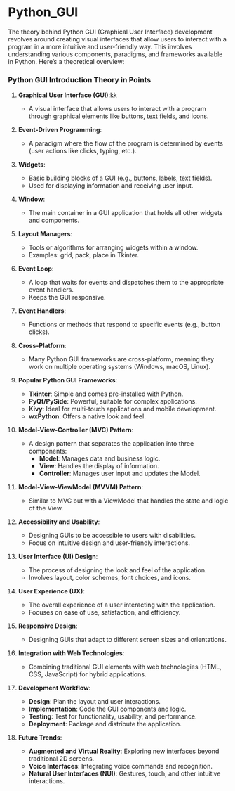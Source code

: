 # Python_GUI
The theory behind Python GUI (Graphical User Interface) development revolves around creating visual interfaces that allow users to interact with a program in a more intuitive and user-friendly way. This involves understanding various components, paradigms, and frameworks available in Python. Here’s a theoretical overview:
### Python GUI Introduction Theory in Points

1. **Graphical User Interface (GUI)**:kk
   - A visual interface that allows users to interact with a program through graphical elements like buttons, text fields, and icons.

2. **Event-Driven Programming**:
   - A paradigm where the flow of the program is determined by events (user actions like clicks, typing, etc.).

3. **Widgets**:
   - Basic building blocks of a GUI (e.g., buttons, labels, text fields).
   - Used for displaying information and receiving user input.

4. **Window**:
   - The main container in a GUI application that holds all other widgets and components.

5. **Layout Managers**:
   - Tools or algorithms for arranging widgets within a window.
   - Examples: grid, pack, place in Tkinter.

6. **Event Loop**:
   - A loop that waits for events and dispatches them to the appropriate event handlers.
   - Keeps the GUI responsive.

7. **Event Handlers**:
   - Functions or methods that respond to specific events (e.g., button clicks).

8. **Cross-Platform**:
   - Many Python GUI frameworks are cross-platform, meaning they work on multiple operating systems (Windows, macOS, Linux).

9. **Popular Python GUI Frameworks**:
   - **Tkinter**: Simple and comes pre-installed with Python.
   - **PyQt/PySide**: Powerful, suitable for complex applications.
   - **Kivy**: Ideal for multi-touch applications and mobile development.
   - **wxPython**: Offers a native look and feel.

10. **Model-View-Controller (MVC) Pattern**:
    - A design pattern that separates the application into three components:
      - **Model**: Manages data and business logic.
      - **View**: Handles the display of information.
      - **Controller**: Manages user input and updates the Model.

11. **Model-View-ViewModel (MVVM) Pattern**:
    - Similar to MVC but with a ViewModel that handles the state and logic of the View.

12. **Accessibility and Usability**:
    - Designing GUIs to be accessible to users with disabilities.
    - Focus on intuitive design and user-friendly interactions.

13. **User Interface (UI) Design**:
    - The process of designing the look and feel of the application.
    - Involves layout, color schemes, font choices, and icons.

14. **User Experience (UX)**:
    - The overall experience of a user interacting with the application.
    - Focuses on ease of use, satisfaction, and efficiency.

15. **Responsive Design**:
    - Designing GUIs that adapt to different screen sizes and orientations.

16. **Integration with Web Technologies**:
    - Combining traditional GUI elements with web technologies (HTML, CSS, JavaScript) for hybrid applications.

17. **Development Workflow**:
    - **Design**: Plan the layout and user interactions.
    - **Implementation**: Code the GUI components and logic.
    - **Testing**: Test for functionality, usability, and performance.
    - **Deployment**: Package and distribute the application. 

18. **Future Trends**:
    - **Augmented and Virtual Reality**: Exploring new interfaces beyond traditional 2D screens.
    - **Voice Interfaces**: Integrating voice commands and recognition.
    - **Natural User Interfaces (NUI)**: Gestures, touch, and other intuitive interactions.

